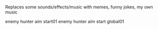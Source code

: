 Replaces some sounds/effects/music with memes, funny jokes, my own music

enemy hunter aim start01
enemy hunter aim start global01

